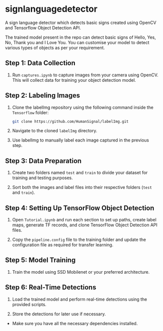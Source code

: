 # signlanguagedetector
A sign language detector which detects basic signs created using OpenCV and Tensorflow Object Detection API. 

The trained model present in the repo can detect basic signs of Hello, Yes, No, Thank you and I Love You. You can customise your model to detect various types of objects as per your requirement. 

## Step 1: Data Collection

1. Run `captures.ipynb` to capture images from your camera using OpenCV. This will collect data for training your object detection model.

## Step 2: Labeling Images

1. Clone the labelImg repository using the following command inside the `Tensorflow` folder:
   ```bash
   git clone https://github.com/HumanSignal/labelImg.git
   ```

2. Navigate to the cloned `labelImg` directory.

3. Use labelImg to manually label each image captured in the previous step.

## Step 3: Data Preparation

1. Create two folders named `test` and `train` to divide your dataset for training and testing purposes.

2. Sort both the images and label files into their respective folders (`test` and `train`).

## Step 4: Setting Up TensorFlow Object Detection

1. Open `Tutorial.ipynb` and run each section to set up paths, create label maps, generate TF records, and clone TensorFlow Object Detection API files.

2. Copy the `pipeline.config` file to the training folder and update the configuration file as required for transfer learning.

## Step 5: Model Training

1. Train the model using SSD Mobilenet or your preferred architecture.

## Step 6: Real-Time Detections

1. Load the trained model and perform real-time detections using the provided scripts.

2. Store the detections for later use if necessary.



- Make sure you have all the necessary dependencies installed.
